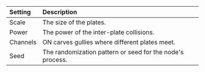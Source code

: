 | Setting      | Description                                               |
| :----------- | :-------------------------------------------------------- |
| Scale    | The size of the plates.                                   |
| Power    | The power of the inter-plate collisions.                  |
| Channels | ON carves gullies where different plates meet.            |
| Seed     | The randomization pattern or seed for the node's process. |
